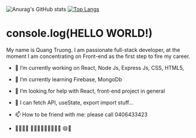 
![Anurag's GitHub stats](https://github-readme-stats.vercel.app/api?username=ValoQuang&show_icons=true&theme=tokyonight)
[![Top Langs](https://github-readme-stats.vercel.app/api/top-langs/?username=ValoQuang)](https://github.com/anuraghazra/github-readme-stats)
 
 <h1>console.log(HELLO WORLD!) </h1>

My name is Quang Truong. I am passionate full-stack developer, at the moment I am concentrating on Front-end as the first step to fire my career.

- 🔭 I’m currently working on React, Node Js, Express Js, CSS, HTML5, 
- 🌱 I’m currently learning Firebase, MongoDb

- 🤔 I’m looking for help with React, front-end project in general
- 💬 I can fetch API, useState, export import stuff...
- 📫 How to be friend with me: please call 0406433423

-  👨‍✈️🛫🛬 🥓🍟🌭🍕🍗🥩🍣🍜🍛 😄🦈

